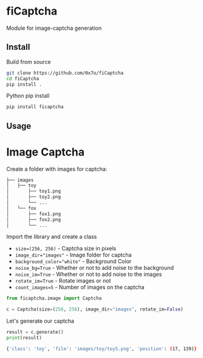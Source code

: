 # fiCaptcha
Module for image-captcha generation

## Install
Build from source
```bash
git clone https://github.com/0x7o/fiCaptcha
cd fiCaptcha
pip install .
```

Python pip install
```bash
pip install ficaptcha
```
## Usage
# Image Captcha
Create a folder with images for captcha:
```bash
├── images
│   ├── toy
│       ├── toy1.png
│       ├── toy2.png
│       └── ...
│   └── fox
│       ├── fox1.png
│       ├── fox2.png
│       └── ...
```
Import the library and create a class
- ```size=(256, 256)``` - Captcha size in pixels
- ```image_dir="images"``` - Image folder for captcha
- ```background_color="white"``` - Background Color
- ```noise_bg=True``` - Whether or not to add noise to the background
- ```noise_im=True``` - Whether or not to add noise to the images
- ```rotate_im=True``` - Rotate images or not
- ```count_images=5``` - Number of images on the captcha
```python
from ficaptcha.image import Captcha

c = Captcha(size=(256, 256), image_dir="images", rotate_im=False)
```
Let's generate our captcha
```python
result = c.generate()
print(result)
```
```bash
{'class': 'toy', 'file': 'images/toy/toy5.png', 'position': (17, 139)}
```

